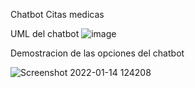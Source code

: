 Chatbot Citas medicas 


UML del chatbot
![image](https://user-images.githubusercontent.com/49384961/149552145-2f25360e-ab1a-49d2-99cd-f38b6589b866.png)

Demostracion de las opciones del chatbot

![Screenshot 2022-01-14 124208](https://user-images.githubusercontent.com/49384961/149552306-79946bc3-bbf7-492c-868b-7c15a4822c20.png)
